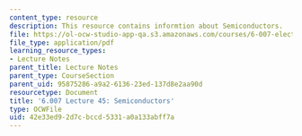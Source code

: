 ```yaml
---
content_type: resource
description: This resource contains informtion about Semiconductors.
file: https://ol-ocw-studio-app-qa.s3.amazonaws.com/courses/6-007-electromagnetic-energy-from-motors-to-lasers-spring-2011/42e33ed92d7cbccd5331a0a133abff7a_MIT6_007S11_lec45.pdf
file_type: application/pdf
learning_resource_types:
- Lecture Notes
parent_title: Lecture Notes
parent_type: CourseSection
parent_uid: 95875286-a9a2-6136-23ed-137d8e2aa90d
resourcetype: Document
title: '6.007 Lecture 45: Semiconductors'
type: OCWFile
uid: 42e33ed9-2d7c-bccd-5331-a0a133abff7a
---
```

